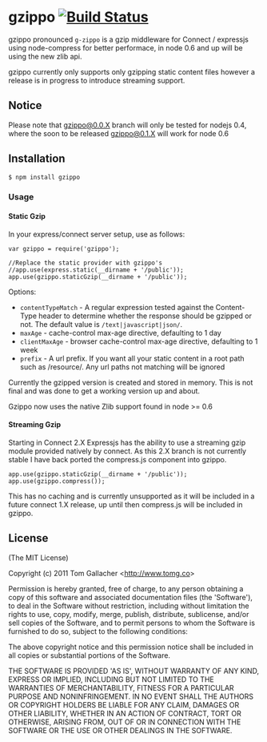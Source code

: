 # gzippo [![Build Status](https://secure.travis-ci.org/tomgallacher/gzippo.png)](https://secure.travis-ci.org/tomgallacher/gzippo)

gzippo pronounced `g-zippo` is a gzip middleware for Connect / expressjs using node-compress for better performace, in node 0.6 and up will be using the new zlib api.

gzippo currently only supports only gzipping static content files however a release is in progress to introduce streaming support.

## Notice

Please note that gzippo@0.0.X branch will only be tested for nodejs 0.4, where the soon to be released gzippo@0.1.X will work for node 0.6

## Installation

	$ npm install gzippo

### Usage
#### Static Gzip

In your express/connect server setup, use as follows:

	var gzippo = require('gzippo');

	//Replace the static provider with gzippo's
	//app.use(express.static(__dirname + '/public'));
	app.use(gzippo.staticGzip(__dirname + '/public'));

Options:

- `contentTypeMatch` - A regular expression tested against the Content-Type header to determine whether the response should be gzipped or not. The default value is `/text|javascript|json/`.
- `maxAge` - cache-control max-age directive, defaulting to 1 day
- `clientMaxAge` - browser cache-control max-age directive, defaulting to 1 week
- `prefix` - A url prefix. If you want all your static content in a root path such as /resource/. Any url paths not matching will be ignored

Currently the gzipped version is created and stored in memory. This is not final and was done to get a working version
up and about.

Gzippo now uses the native Zlib support found in node >= 0.6

#### Streaming Gzip

Starting in Connect 2.X Expressjs has the ability to use a streaming gzip module provided natively by connect. As this 2.X branch is not currently stable I have back ported the compress.js component into gzippo.

	app.use(gzippo.staticGzip(__dirname + '/public'));
	app.use(gzippo.compress());

This has no caching and is currently unsupported as it will be included in a future connect 1.X release, up until then compress.js will be included in gzippo. 

## License

(The MIT License)

Copyright (c) 2011 Tom Gallacher &lt;<http://www.tomg.co>&gt;

Permission is hereby granted, free of charge, to any person obtaining
a copy of this software and associated documentation files (the
'Software'), to deal in the Software without restriction, including
without limitation the rights to use, copy, modify, merge, publish,
distribute, sublicense, and/or sell copies of the Software, and to
permit persons to whom the Software is furnished to do so, subject to
the following conditions:

The above copyright notice and this permission notice shall be
included in all copies or substantial portions of the Software.

THE SOFTWARE IS PROVIDED 'AS IS', WITHOUT WARRANTY OF ANY KIND,
EXPRESS OR IMPLIED, INCLUDING BUT NOT LIMITED TO THE WARRANTIES OF
MERCHANTABILITY, FITNESS FOR A PARTICULAR PURPOSE AND NONINFRINGEMENT.
IN NO EVENT SHALL THE AUTHORS OR COPYRIGHT HOLDERS BE LIABLE FOR ANY
CLAIM, DAMAGES OR OTHER LIABILITY, WHETHER IN AN ACTION OF CONTRACT,
TORT OR OTHERWISE, ARISING FROM, OUT OF OR IN CONNECTION WITH THE
SOFTWARE OR THE USE OR OTHER DEALINGS IN THE SOFTWARE.

